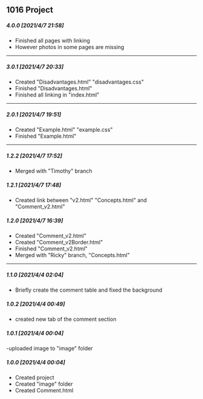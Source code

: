 ## 1016 Project

##### 4.0.0 [2021/4/7 21:58]

- Finished all pages with linking
- However photos in some pages are missing

- - -


##### 3.0.1 [2021/4/7 20:33]

- Created "Disadvantages.html" "disadvantages.css"
- Finished "Disadvantages.html"
- Finished all linking in "index.html"

- - -

##### 2.0.1 [2021/4/7 19:51]

- Created "Example.html" "example.css"
- Finished "Example.html"

- - -

##### 1.2.2 [2021/4/7 17:52]

- Merged with "Timothy" branch

##### 1.2.1 [2021/4/7 17:48]

- Created link between "v2.html" "Concepts.html" and "Comment_v2.html"

##### 1.2.0 [2021/4/7 16:39]

- Created "Comment_v2.html"
- Created "Comment_v2Border.html"
- Finished "Comment_v2.html"
- Merged with "Ricky" branch, "Concepts.html"

- - -

##### 1.1.0 [2021/4/4 02:04]

- Briefly create the comment table and fixed the background

##### 1.0.2 [2021/4/4 00:49]

- created new tab of the comment section

##### 1.0.1 [2021/4/4 00:04]

-uploaded image to "image" folder

##### 1.0.0 [2021/4/4 00:04]

- Created project
- Created "image" folder
- Created Comment.html
